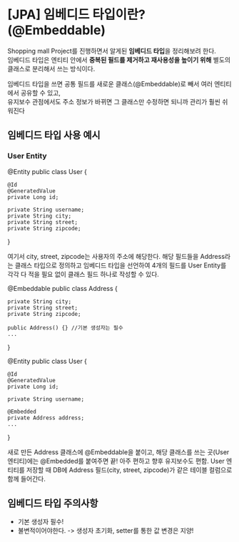 # [JPA] 임베디드 타입이란?(@Embeddable)

Shopping mall Project를 진행하면서 알게된 **임베디드 타입**을 정리해보려 한다.  
임베디드 타입은 엔티티 안에서 **중복된 필드를 제거하고 재사용성을 높이기 위해** 별도의 클래스로 분리해서 쓰는 방식이다.

임베디드 타입을 쓰면 공통 필드를 새로운 클래스(@Embeddable)로 빼서 여러 엔티티에서 공유할 수 있고,  
유지보수 관점에서도 주소 정보가 바뀌면 그 클래스만 수정하면 되니까 관리가 훨씬 쉬워진다


## 임베디드 타입 사용 예시

###  User Entity
@Entity
public class User {
 
    @Id
    @GeneratedValue
    private Long id;
 
    private String username;
    private String city;
    private String street;
    private String zipcode;
}

여기서 city, street, zipcode는 사용자의 주소에 해당한다.
해당 필드들을 Address라는 클래스 타입으로 정의하고 임베디드 타입을 선언하여
4개의 필드를  User Entity를 각각 다 적을 필요 없이 클래스 필드 하나로 작성할 수 있다.

@Embeddable
public class Address {
 
    private String city;
    private String street;
    private String zipcode;
    
    public Address() {} //기본 생성자는 필수
    ...
}

@Entity
public class User {
 
    @Id
    @GeneratedValue
    private Long id;
 
    private String username;
    
    @Embedded
    private Address address;
    ...
}

새로 만든 Address 클래스에 @Embeddable을 붙이고,
해당 클래스를 쓰는 곳(User 엔티티)에는 @Embedded를 붙여주면 끝! 아주 편하고 향후 유지보수도 편함.
User 엔티티를 저장할 때 DB에 Address 필드(city, street, zipcode)가 같은 테이블 컬럼으로 함께 들어간다.

## 임베디드 타입  주의사항 
- 기본 생성자 필수!
- 불변적이어야한다. -> 생성자 초기화, setter를 통한 값 변경은 지양!

